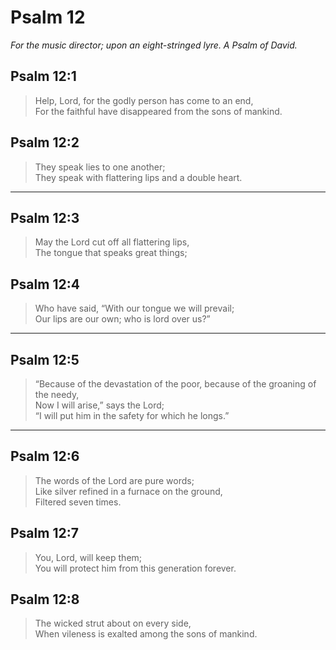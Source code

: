 # Psalm 12

_For the music director; upon an eight-stringed lyre. A Psalm of David._

## Psalm 12:1

> Help, Lord, for the godly person has come to an end,  
> For the faithful have disappeared from the sons of mankind.

## Psalm 12:2

> They speak lies to one another;  
> They speak with flattering lips and a double heart.

---

## Psalm 12:3

> May the Lord cut off all flattering lips,  
> The tongue that speaks great things;

## Psalm 12:4

> Who have said, “With our tongue we will prevail;  
> Our lips are our own; who is lord over us?”

---

## Psalm 12:5

> “Because of the devastation of the poor, because of the groaning of the needy,  
> Now I will arise,” says the Lord;  
> “I will put him in the safety for which he longs.”

---

## Psalm 12:6

> The words of the Lord are pure words;  
> Like silver refined in a furnace on the ground,  
> Filtered seven times.

## Psalm 12:7

> You, Lord, will keep them;  
> You will protect him from this generation forever.

## Psalm 12:8

> The wicked strut about on every side,  
> When vileness is exalted among the sons of mankind.
